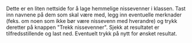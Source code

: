 Dette er en liten nettside for å lage hemmelige nissevenner i klassen. Tast inn navnene på dem som skal være med, legg inn eventuelle merknader (feks. om noen som ikke bør være nissevenn med hverandre) og trykk deretter på knappen "Trekk nissevenner". Sjekk at resultatet er tilfredsstillende og last ned. Eventuelt trykk på nytt for ønsket resultat.
